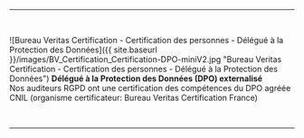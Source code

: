
&nbsp;

---

&nbsp;

![Bureau Veritas Certification - Certification des personnes - Délégué à la Protection des Données]({{ site.baseurl }}/images/BV_Certification_Certification-DPO-miniV2.jpg "Bureau Veritas Certification - Certification des personnes - Délégué à la Protection des Données")
**Délégué à la Protection des Données (DPO) externalisé**\
Nos auditeurs RGPD ont une certification des compétences du DPO agréée CNIL (organisme certificateur: Bureau Veritas Certification France)

&nbsp;

---
